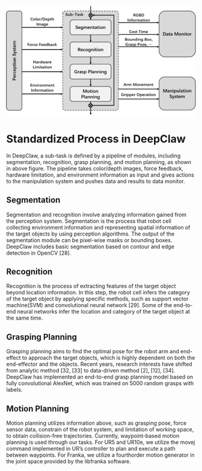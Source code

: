 ![Function Pipeline](asset/fig-FunctionPipeline.png)

# Standardized Process in DeepClaw

In DeepClaw, a sub-task is defined by a pipeline of modules, including segmentation, recognition, grasp planning, and motion planning, as shown in above figure. The pipeline takes color/depth images, force feedback, hardware limitation, and environment information as input and gives actions to the manipulation system and pushes data and results to data monitor. 

## Segmentation

Segmentation and recognition involve analyzing information gained from the perception system. Segmentation is the process that robot cell collecting environment information and representing spatial information of the target objects by using perception algorithms. The output of the segmentation module can be pixel-wise masks or bounding boxes. DeepClaw includes basic segmentation based on contour and edge detection in OpenCV [28].

## Recognition

Recognition is the process of extracting features of the target object beyond location information. In this step, the robot cell infers the category of the target object by applying specific methods, such as support vector machine(SVM) and convolutional neural network [29]. Some of the end-to-end  neural networks infer the location and category of the target object at the same time.

## Grasping Planning

Grasping planning aims to find the optimal pose for the robot arm and end-effect to approach the target objects, which is highly dependent on both the end-effector and the objects. Recent years, research interests have shifted from analytic method [32, [33] to data-driven method [2], [12], [34]. DeepClaw has implemented an end-to-end grasp planning model based on fully convolutional AlexNet, which was trained on 5000 random grasps with labels. 

## Motion Planning

Motion planning utilizes information above, such as grasping pose, force sensor data, constrain of the robot system, and limitation of working space, to obtain collision-free trajectories. Currently, waypoint-based motion planning is used through our tasks. For UR5 and UR10e, we utilize the movej command implemented in UR’s controller to plan and execute a path between waypoints. For Franka, we utilize a fourthorder motion generator in the joint space provided by the libfranka software. 

